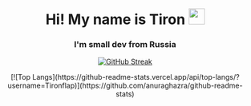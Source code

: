 
<h1 align="center">Hi! My name is Tiron</a> 
<img src="https://github.com/blackcater/blackcater/raw/main/images/Hi.gif" height="32"/></h1>
<h3 align="center">I'm small dev from Russia</h3>
<p align="center">
    <a href="https://git.io/streak-stats"><img src="https://github-readme-streak-stats.herokuapp.com?user=Tironflap&theme=dark&border_radius=4.4&date_format=j%20M%5B%20Y%5D" alt="GitHub Streak" /></a>
</p>
<p align="center">
    [![Top Langs](https://github-readme-stats.vercel.app/api/top-langs/?username=Tironflap)](https://github.com/anuraghazra/github-readme-stats)
</p>
<!---
Tironflap/Tironflap is a ✨ special ✨ repository because its `README.md` (this file) appears on your GitHub profile.
You can click the Preview link to take a look at your changes.
--->
